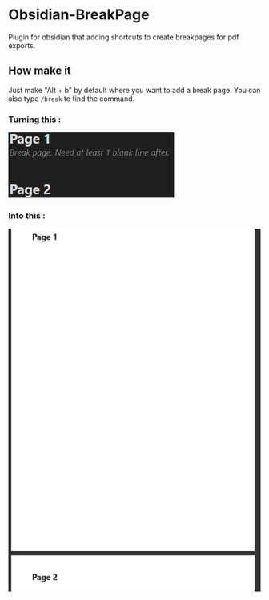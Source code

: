 # Obsidian-BreakPage

Plugin for obsidian that adding shortcuts to create breakpages for pdf exports.

## How make it 
Just make "Alt + b" by default where you want to add a break page.
You can also type `/break` to find the command.

### Turning this :

![Original .md file](https://github.com/corentin-godefroy/Obsidian-BreakPage/blob/master/Pasted%20image%2020240215042258.png)

### Into this :

![PDF file](https://github.com/corentin-godefroy/Obsidian-BreakPage/blob/master/Pasted%20image%2020240215041140.png)
